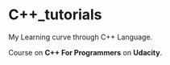 # C++_tutorials
My Learning curve through C++ Language.

Course on **C++ For Programmers** on **Udacity**.

